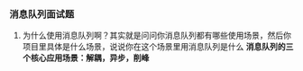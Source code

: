 ### 消息队列面试题
1. 为什么使用消息队列啊？其实就是问问你消息队列都有哪些使用场景，然后你项目里具体是什么场景，说说你在这个场景里用消息队列是什么
**消息队列的三个核心应用场景：解耦，异步，削峰**
